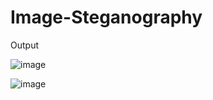 # Image-Steganography

Output

![image](https://github.com/Sukeerthi123/Image-Steganography/assets/116960224/fa3d3acb-a83d-4554-99ba-e916cebacd78)

![image](https://github.com/Sukeerthi123/Image-Steganography/assets/116960224/d8187981-2db6-4f22-b037-104ea9722671)

